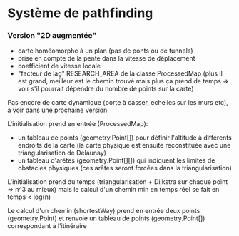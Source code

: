 Système de pathfinding
======================

### Version "2D augmentée"

- carte homéomorphe à un plan (pas de ponts ou de tunnels)
- prise en compte de la pente dans la vitesse de déplacement
- coefficient de vitesse locale
- "facteur de lag" RESEARCH_AREA de la classe ProcessedMap (plus il est grand, meilleur est le chemin trouvé mais plus ça prend de temps => voir s'il pourrait dépendre du nombre de points sur la carte)


Pas encore de carte dynamique (porte à casser, echelles sur les murs etc), à voir dans une prochaine version

L'initialisation prend en entrée (ProcessedMap):
- un tableau de points (geometry.Point[]) pour définir l'altitude à différents endroits de la carte (la carte physique est ensuite reconstituée avec une triangularisation de Delaunay)
- un tableau d'arêtes (geometry.Point[][]) qui indiquent les limites de obstacles physiques (ces arêtes seront forcées dans la triangularisation)

L'initialisation prend du temps (triangularisation + Dijkstra sur chaque point => n^3 au mieux) mais le calcul d'un chemin min en temps réel se fait en temps < log(n)

Le calcul d'un chemin (shortestWay) prend en entrée deux points (geometry.Point) et renvoie un tableau de points (geometry.Point[]) correspondant à l'itinéraire
